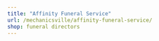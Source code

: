 ```yaml
---
title: "Affinity Funeral Service"
url: /mechanicsville/affinity-funeral-service/
shop: funeral directors
---
```

